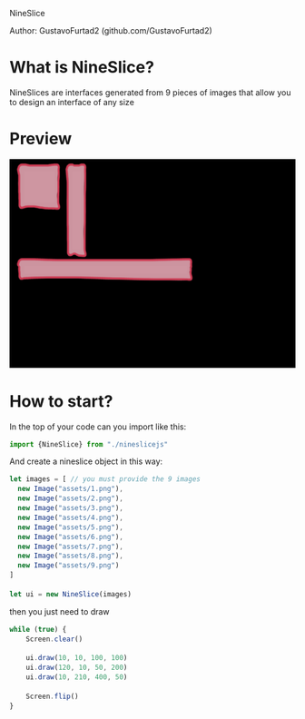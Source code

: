 NineSlice

Author: GustavoFurtad2 (github.com/GustavoFurtad2)

# What is NineSlice?

NineSlices are interfaces generated from 9 pieces of images that allow you to design an interface of any size

# Preview

<img src="preview.png" alt="preview">


# How to start?
  In the top of your code can you import like this:
```js
import {NineSlice} from "./nineslicejs"
```
  And create a nineslice object in this way:
  ```js
let images = [ // you must provide the 9 images
    new Image("assets/1.png"),
    new Image("assets/2.png"),
    new Image("assets/3.png"),
    new Image("assets/4.png"),
    new Image("assets/5.png"),
    new Image("assets/6.png"),
    new Image("assets/7.png"),
    new Image("assets/8.png"),
    new Image("assets/9.png")
]

let ui = new NineSlice(images)
  ```
then you just need to draw
```js
while (true) {
    Screen.clear()

    ui.draw(10, 10, 100, 100)
    ui.draw(120, 10, 50, 200)
    ui.draw(10, 210, 400, 50)

    Screen.flip()
}
```